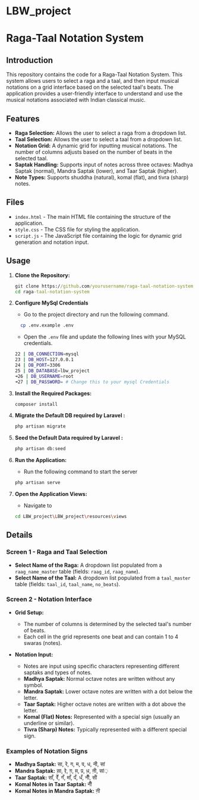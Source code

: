 # LBW_project



# Raga-Taal Notation System

## Introduction

This repository contains the code for a Raga-Taal Notation System. This system allows users to select a raga and a taal, and then input musical notations on a grid interface based on the selected taal's beats. The application provides a user-friendly interface to understand and use the musical notations associated with Indian classical music.

## Features

- **Raga Selection:** Allows the user to select a raga from a dropdown list.
- **Taal Selection:** Allows the user to select a taal from a dropdown list.
- **Notation Grid:** A dynamic grid for inputting musical notations. The number of columns adjusts based on the number of beats in the selected taal.
- **Saptak Handling:** Supports input of notes across three octaves: Madhya Saptak (normal), Mandra Saptak (lower), and Taar Saptak (higher).
- **Note Types:** Supports shuddha (natural), komal (flat), and tivra (sharp) notes.

## Files

- `index.html` - The main HTML file containing the structure of the application.
- `style.css` - The CSS file for styling the application.
- `script.js` - The JavaScript file containing the logic for dynamic grid generation and notation input.

## Usage

1. **Clone the Repository:**
   ```cmd
   git clone https://github.com/yourusername/raga-taal-notation-system.git
   cd raga-taal-notation-system
   ```

2. **Configure MySql Credentials**
    - Go to the project directory and run the following command.
    ```bash
      cp .env.example .env
    ```
    - Open the `.env` file and update the following lines with your MySQL credentials.
    ```bash
    22 | DB_CONNECTION=mysql
    23 | DB_HOST=127.0.0.1 
    24 | DB_PORT=3306
    25 | DB_DATABASE=lbw_project
    ➜26 | DB_USERNAME=root
    ➜27 | DB_PASSWORD= # Change this to your mysql Credentials
    ```

3. **Install the Required Packages:**
    ```bash
    composer install
    ```

4. **Migrate the Default DB required by Laravel :**
    ```bash
    php artisan migrate
    ```
5. **Seed the Default Data required by Laravel :**
    ```bash
    php artisan db:seed
    ```
6. **Run the Application:**
    - Run the following command to start the server
    ```bash
    php artisan serve
    ```

7. **Open the Application Views:**
    - Navigate to
    ```bash
    cd LBW_project\LBW_project\resources\views
    ```
   
    

   

## Details

### Screen 1 - Raga and Taal Selection

- **Select Name of the Raga:** 
  A dropdown list populated from a `raag_name_master` table (fields: `raag_id`, `raag_name`).
- **Select Name of the Taal:** 
  A dropdown list populated from a `taal_master` table (fields: `taal_id`, `taal_name`, `no_beats`).

### Screen 2 - Notation Interface

- **Grid Setup:**
  - The number of columns is determined by the selected taal's number of beats.
  - Each cell in the grid represents one beat and can contain 1 to 4 swaras (notes).

- **Notation Input:**
  - Notes are input using specific characters representing different saptaks and types of notes.
  - **Madhya Saptak:** Normal octave notes are written without any symbol.
  - **Mandra Saptak:** Lower octave notes are written with a dot below the letter.
  - **Taar Saptak:** Higher octave notes are written with a dot above the letter.
  - **Komal (Flat) Notes:** Represented with a special sign (usually an underline or similar).
  - **Tivra (Sharp) Notes:** Typically represented with a different special sign.

### Examples of Notation Signs

- **Madhya Saptak:** सा, रे, ग, म, प, ध, नी, सां
- **Mandra Saptak:** स़ा, रे़, ग़, म़, प़, ध़, नी़, सां़
- **Taar Saptak:** साँ, रेँ, गँ, माँ, पँ, धँ, नीँ, सांँ
- **Komal Notes in Taar Saptak:** नीँ
- **Komal Notes in Mandra Saptak:** नी़


